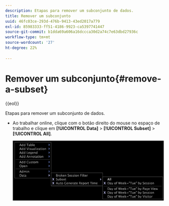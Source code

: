 ```yaml
---
description: Etapas para remover um subconjunto de dados.
title: Remover um subconjunto
uuid: 46fc03ce-293d-476b-9413-43ed2017a779
exl-id: 85983333-ff51-4186-9923-ca5397741447
source-git-commit: b1dda69a606a16dccca30d2a74c7e63dbd27936c
workflow-type: tm+mt
source-wordcount: '27'
ht-degree: 22%

---
```


# Remover um subconjunto{#remove-a-subset}

{{eol}}

Etapas para remover um subconjunto de dados.

* Ao trabalhar online, clique com o botão direito do mouse no espaço de trabalho e clique em **[!UICONTROL Data]** > **[!UICONTROL Subset]** > **[!UICONTROL All]**.

   ![](assets/mnu_Subset_All.png)
